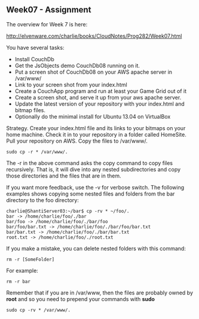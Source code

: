 Week07 - Assignment
-------------------

The overview for Week 7 is here:

<http://elvenware.com/charlie/books/CloudNotes/Prog282/Week07.html>

You have several tasks:
 
- Install CouchDb
- Get the JsObjects demo CouchDb08 running on it.
- Put a screen shot of CouchDb08 on your AWS apache server in /var/www/
- Link to your screen shot from your index.html
- Create a CouchApp program and run at least your Game Grid out of it
- Create a screen shot, and serve it up from your aws apache server.
- Update the latest version of your repository with your index.html and bitmap files.
- Optionally do the minimal install for Ubuntu 13.04 on VirtualBox

Strategy. Create your index.html file and its links to your bitmaps
on your home machine. Check it in to your repository in a folder called
HomeSite. Pull your repository on AWS. Copy the files to /var/www/.

	sudo cp -r * /var/www/.
	
The -r in the above command asks the copy command to copy files recursively.
That is, it will dive into any nested subdirectories and copy those directories
and the files that are in them. 

If you want more feedback, use the -v for verbose switch. The following 
examples shows copying some nested files and folders from the bar directory 
to the foo directory:

~~~~
charlie@ShantiServer03:~/bar$ cp -rv * ~/foo/.
bar -> /home/charlie/foo/./bar
bar/foo -> /home/charlie/foo/./bar/foo
bar/foo/bar.txt -> /home/charlie/foo/./bar/foo/bar.txt
bar/bar.txt -> /home/charlie/foo/./bar/bar.txt
root.txt -> /home/charlie/foo/./root.txt
~~~~

If you make a mistake, you can delete nested folders with this command:

	rm -r [SomeFolder]
	
For example:

	rm -r bar

Remember that if you are in /var/www, then the files are probably owned by **root**
and so you need to prepend your commands with **sudo**

	sudo cp -rv * /var/www/.
